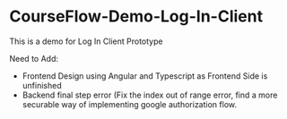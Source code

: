 # CourseFlow-Demo-Log-In-Client
This is a demo for Log In Client Prototype

Need to Add:
- Frontend Design using Angular and Typescript as Frontend Side is unfinished 
- Backend final step error (Fix the index out of range error, find a more securable way of implementing google authorization flow.
